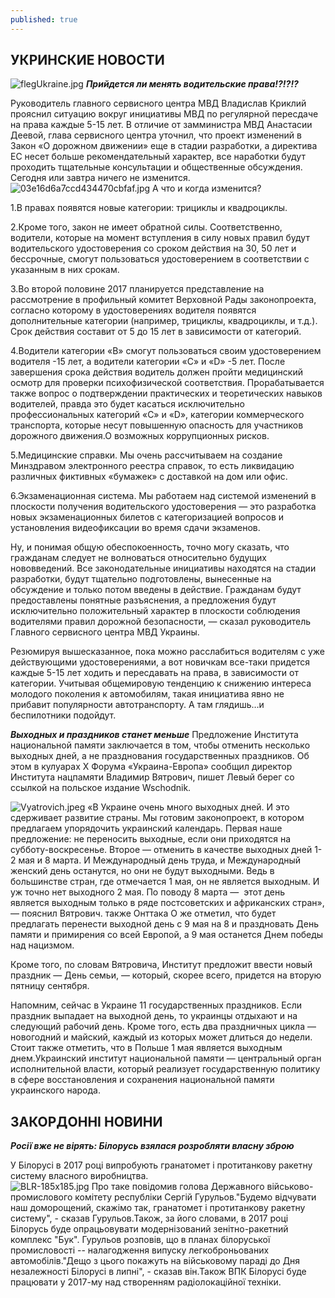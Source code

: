 ```yaml
---
published: true
---
```



## УКРИНСКИЕ НОВОСТИ



![flegUkraine.jpg]({{site.baseurl}}images/flegUkraine.jpg)
_**Прийдется ли менять водительские права!?!?!?**_  


Руководитель главного сервисного центра МВД Владислав Криклий прояснил ситуацию вокруг инициативы МВД по регулярной пересдаче на права каждые 5-15 лет. В отличие от замминистра МВД Анастасии Деевой, глава сервисного центра уточнил, что проект изменений в Закон «О дорожном движении» еще в стадии разработки, а директива ЕС несет больше рекомендательный характер, все наработки будут проходить тщательные консультации и общественные обсуждения. Сегодня или завтра ничего не изменится.  
![03e16d6a7ccd434470cbfaf.jpg]({{site.baseurl}}images/03e16d6a7ccd434470cbfaf.jpg) 
А что и когда изменится?  
 
 1.В правах появятся новые категории: трициклы и квадроциклы.  
 
 2.Кроме того, закон не имеет обратной силы. Соответственно, водители, которые на момент вступления в силу новых правил будут водительского удостоверения со сроком действия на 30, 50 лет и бессрочные, смогут пользоваться удостоверением в соответствии с указанным в них срокам.  
 
 3.Во второй половине 2017 планируется представление на рассмотрение в профильный комитет Верховной Рады законопроекта, согласно которому в удостоверениях водителя появятся дополнительные категории (например, трициклы, квадроциклы, и т.д.). Срок действия составит от 5 до 15 лет в зависимости от категорий.  
 
 4.Водители категории «В» смогут пользоваться своим удостоверением водителя -15 лет, а водители категории «С» и «D» -5 лет. После завершения срока действия водитель должен пройти медицинский осмотр для проверки психофизической соответствия. Прорабатывается также вопрос о подтверждении практических и теоретических навыков водителей, правда это будет касаться исключительно профессиональных категорий «С» и «D», категории коммерческого транспорта, которые несут повышенную опасность для участников дорожного движения.О возможных коррупционных рисков.  
 
 5.Медицинские справки. Мы очень рассчитываем на создание Минздравом электронного реестра справок, то есть ликвидацию различных фиктивных «бумажек» с доставкой на дом или офис.  
 
 6.Экзаменационная система. Мы работаем над системой изменений в плоскости получения водительского удостоверения — это разработка новых экзаменационных билетов с категоризацией вопросов и установления видеофиксации во время сдачи экзаменов.  
 
 Ну, и понимая общую обеспокоенность, точно могу сказать, что гражданам следует не волноваться относительно будущих нововведений. Все законодательные инициативы находятся на стадии разработки, будут тщательно подготовлены, вынесенные на обсуждение и только потом введены в действие. Гражданам будут предоставлены понятные разъяснения, а предложения будут исключительно положительный характер в плоскости соблюдения водителями правил дорожной безопасности, — сказал руководитель Главного сервисного центра МВД Украины.

Резюмируя вышесказанное, пока можно расслабиться водителям с уже действующими удостоверениями, а вот новичкам все-таки придется каждые 5-15 лет ходить и пересдавать на права, в зависимости от категории. Учитывая общемировую тенденцию к снижению интереса молодого поколения к автомобилям, такая инициатива явно не прибавит популярности автотранспорту. А там глядишь…и беспилотники подойдут.  

_**Выходных и праздников станет меньше**_
 Предложение Института национальной памяти заключается в том, чтобы отменить несколько выходных дней, а не празднования государственных праздников. Об этом в кулуарах Х Форума «Украина-Европа» сообщил директор  Института нацпамяти Владимир Вятрович, пишет Левый берег со ссылкой на польское издание Wschodnik.  
 
 ![Vyatrovich.jpeg]({{site.baseurl}}images/Vyatrovich.jpeg)
 «В Украине очень много выходных дней. И это сдерживает развитие страны. Мы готовим законопроект, в котором предлагаем упорядочить украинский календарь. Первая наше предложение: не переносить выходные, если они приходятся на субботу-воскресенье. Второе — отменить в качестве выходных дней 1-2 мая и 8 марта. И Международный день труда, и Международный женский день останутся, но они не будут выходными. Ведь в большинстве стран, где отмечается 1 мая, он не является выходным. И уж точно нет выходного 2 мая. По поводу 8 марта —  этот день является выходным только в ряде постсоветских и африканских стран», — пояснил Вятрович.
также
Онттака
О
же отметил, что будет предлагать перенести выходной день с 9 мая на 8 и праздновать День памяти и примирения со всей Европой, а 9 мая останется Днем победы над нацизмом.


Кроме того, по словам Вятровича, Институт предложит ввести новый праздник — День семьи, — который, скорее всего, придется на вторую пятницу сентября.


Напомним, сейчас в Украине 11 государственных праздников. Если праздник выпадает на выходной день, то украинцы отдыхают и на следующий рабочий день. Кроме того, есть два праздничных цикла — новогодний и майский, каждый из которых может длиться до недели. Стоит также отметить, что в Польше 1 мая является выходным днем.Уkраинский институт национальной памяти — центральный орган исполнительной власти, который реализует государственную политику в сфере восстановления и сохранения национальной памяти украинского народа. 

## ЗАКОРДОННI НОВИНИ 

_**Росії вже не вірять: Білорусь взялася розробляти власну зброю**_

У Білорусі в 2017 році випробують гранатомет і протитанкову ракетну систему власного виробництва.  
![BLR-185x185.jpg]({{site.baseurl}}images/BLR-185x185.jpg)
Про таке повідомив голова Державного військово-промислового комітету республіки Сергій Гурульов."Будемо відчувати наш доморощений, скажімо так, гранатомет і протитанкову ракетну систему", - сказав Гурульов.Також, за його словами, в 2017 році Білорусь буде опрацьовувати модернізований зенітно-ракетний комплекс "Бук". Гурульов розповів, що в планах білоруської промисловості -- налагодження випуску легкоброньованих автомобілів."Дещо з цього покажуть на військовому параді до Дня незалежності Білорусі в липні", - сказав він.Також ВПК Білорусі буде працювати у 2017-му над створенням радіолокаційної техніки.


 
 

